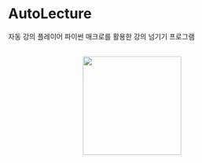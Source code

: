 # AutoLecture

자동 강의 플레이어
파이썬 매크로를 활용한 강의 넘기기 프로그램


<div align="center">
  <br/>
  <img src="https://www.konkuk.ac.kr/img/Intro/UI_Mark_2011.jpg" width="200" />
  <br/>
  </p>
</div>

